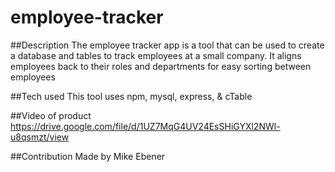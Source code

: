 # employee-tracker

##Description The employee tracker app is a tool that can be used to create a database and tables to track employees at a small company.  It aligns employees back to their roles and departments for easy sorting between employees

##Tech used This tool uses npm, mysql, express, & cTable

##Video of product
https://drive.google.com/file/d/1UZ7MqG4UV24EsSHiGYXl2NWl-u8qsmzt/view

##Contribution Made by Mike Ebener
